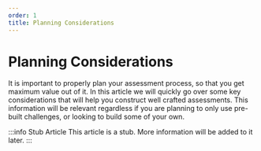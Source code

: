 ```yaml
---
order: 1
title: Planning Considerations
---
```

# Planning Considerations

It is important to properly plan your assessment process, so that you get maximum value out of it. In this article we will quickly go over some key considerations that will help you construct well crafted assessments. This information will be relevant regardless if you are planning to only use pre-built challenges, or looking to build some of your own. 

:::info Stub Article
This article is a stub. More information will be added to it later.
::: 
